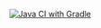 [![Java CI with Gradle](https://github.com/ShilovaIrina/WebDriver/actions/workflows/gradle.yml/badge.svg)](https://github.com/ShilovaIrina/WebDriver/actions/workflows/gradle.yml)
